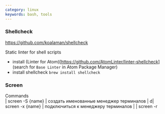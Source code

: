 ```yaml
---
category: linux
keywords: bash, tools
---
```

### Shellcheck
<https://github.com/koalaman/shellcheck>


Static linter for shell scripts
* install (Linter for Atom)[https://github.com/AtomLinter/linter-shellcheck] (search for `Base Linter` in Atom Package Manager)
* install shellcheck `brew install shellcheck`


### Screen

Commands  
| screen -S {name} | создать именованные менеджер терминалов |
d| screen -x {name} | подключиться к менеджеру терминалов |
| screen -r
